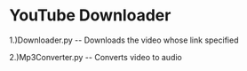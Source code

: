 # YouTube Downloader

1.)Downloader.py -- Downloads the video whose link specified

2.)Mp3Converter.py -- Converts video to audio
